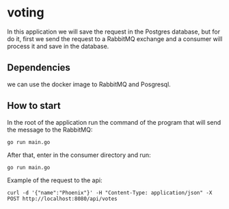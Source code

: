 # voting

In this application we will save the request in the Postgres database, but for do it, first we send the request to a RabbitMQ exchange and a consumer will process it and save in the database.

## Dependencies
we can use the docker image to RabbitMQ and Posgresql.


## How to start
In the root of the application run the command of the program that will send the message to the RabbitMQ:

`go run main.go`

After that, enter in the consumer directory and run:

`go run main.go`

Example of the request to the api:

```
curl -d '{"name":"Phoenix"}' -H "Content-Type: application/json" -X POST http://localhost:8080/api/votes
``````